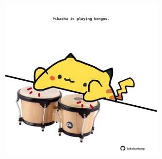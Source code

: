 <!-- built at 16/03/2021, 22:01:45 UTC -->
<p align="center">
  <img width="500" height="500" src="./ReadmeImage.svg">
</p>
